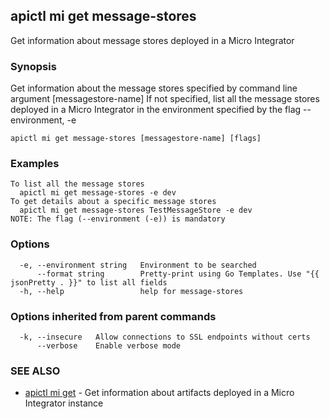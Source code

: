 ## apictl mi get message-stores

Get information about message stores deployed in a Micro Integrator

### Synopsis

Get information about the message stores specified by command line argument [messagestore-name]
If not specified, list all the message stores deployed in a Micro Integrator in the environment specified by the flag --environment, -e

```
apictl mi get message-stores [messagestore-name] [flags]
```

### Examples

```
To list all the message stores
  apictl mi get message-stores -e dev
To get details about a specific message stores
  apictl mi get message-stores TestMessageStore -e dev
NOTE: The flag (--environment (-e)) is mandatory
```

### Options

```
  -e, --environment string   Environment to be searched
      --format string        Pretty-print using Go Templates. Use "{{ jsonPretty . }}" to list all fields
  -h, --help                 help for message-stores
```

### Options inherited from parent commands

```
  -k, --insecure   Allow connections to SSL endpoints without certs
      --verbose    Enable verbose mode
```

### SEE ALSO

* [apictl mi get](apictl_mi_get.md)	 - Get information about artifacts deployed in a Micro Integrator instance

